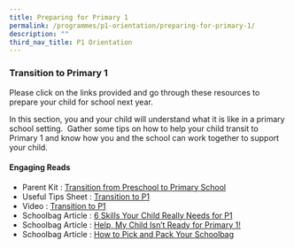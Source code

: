 ```yaml
---
title: Preparing for Primary 1
permalink: /programmes/p1-orientation/preparing-for-primary-1/
description: ""
third_nav_title: P1 Orientation
---
```

### Transition to Primary 1
  
Please click on the links provided and go through these resources to prepare your child for school next year.

In this section, you and your child will understand what it is like in a primary school setting.  Gather some tips on how to help your child transit to Primary 1 and know how you and the school can work together to support your child.

#### Engaging Reads

* Parent Kit : [Transition from Preschool to Primary School](/files/Doc%20for%20Preparing.pdf)
* Useful Tips Sheet : [Transition to P1](https://www.schoolbag.edu.sg/story/transition-to-primary-one---tips-for-parents)
* Video : [Transition to P1](https://www.youtube.com/watch?v=l0EnKuLTHpQ)
* Schoolbag Article : [6 Skills Your Child Really Needs for P1](https://www.schoolbag.edu.sg/story/put-the-books-down!-6-skills-your-child-really-needs-for-p1)
* Schoolbag Article : [Help, My Child Isn’t Ready for Primary 1!](https://www.schoolbag.edu.sg/story/help-my-child-isn-t-ready-for-primary-1)
* Schoolbag Article : [How to Pick and Pack Your Schoolbag](https://www.schoolbag.edu.sg/story/p1-cheat-sheet-how-to-pick-and-pack-your-schoolbag)
